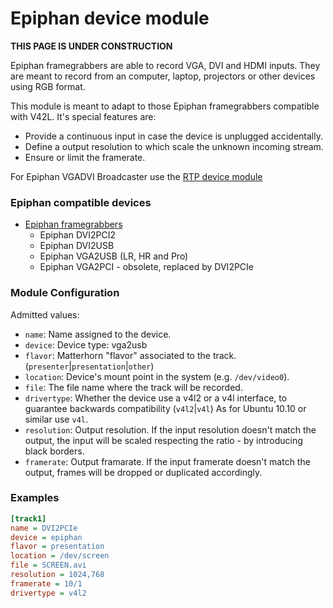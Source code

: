 
Epiphan device module
=====================

**THIS PAGE IS UNDER CONSTRUCTION**

Epiphan framegrabbers are able to record VGA, DVI and HDMI inputs. They are meant to record from an computer, laptop, projectors or other devices using RGB format.

This module is meant to adapt to those Epiphan framegrabbers compatible with V42L. It's special features are:

* Provide a continuous input in case the device is unplugged accidentally.
* Define a output resolution to which scale the unknown incoming stream.
* Ensure or limit the framerate.

For Epiphan VGADVI Broadcaster use the [RTP device module](RTP.md)

### Epiphan compatible devices
* [Epiphan framegrabbers](Devices/Epiphan.md)
  * Epiphan DVI2PCI2
  * Epiphan DVI2USB
  * Epiphan VGA2USB (LR, HR and Pro)
  * Epiphan VGA2PCI - obsolete, replaced by DVI2PCIe

### Module Configuration
Admitted values:
* `name`: Name assigned to the device.
* `device`: Device type: vga2usb
* `flavor`: Matterhorn "flavor" associated to the track. (`presenter`|`presentation`|`other`)
* `location`: Device's mount point in the system (e.g. `/dev/video0`).
* `file`: The file name where the track will be recorded.
* `drivertype`: Whether the device use a v4l2 or a v4l interface, to guarantee backwards compatibility (`v4l2`|`v4l`)
As for Ubuntu 10.10 or similar use `v4l`.
* `resolution`: Output resolution. If the input resolution doesn't match the output, the input will be scaled respecting the ratio - by introducing black borders.
* `framerate`: Output framarate. If the input framerate doesn't match the output, frames will be dropped or duplicated accordingly.

### Examples
```ini
[track1]
name = DVI2PCIe
device = epiphan
flavor = presentation
location = /dev/screen
file = SCREEN.avi
resolution = 1024,768
framerate = 10/1
drivertype = v4l2
```
